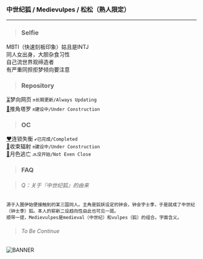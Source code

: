 ### <p><b>中世纪狐 / Medievulpes / 松松（熟人限定）</b></p>

---
> ### Selfie
MBTI（快速刻板印象）姑且是INTJ<br>
同人女出身，大胆杂食习性<br>
自己流世界观缔造者<br>
有严重同担拒梦倾向要注意

> ### Repository
[⏳](https://medievulpes.github.io/OikaDion/)梦向网页 <code>🔛长期更新/Always Updating</code><br>
[🔮](https://medievulpes.github.io/Tarot/)推角塔罗 <code>🔛建设中/Under Construction</code>

> ### OC
[❤️](https://medievulpes.github.io/LD/)连锁失衡 <code>✔️已完成/Completed</code><br>
[💚](https://medievulpes.github.io/RC/)收束辐射 <code>🔛建设中/Under Construction</code><br>
[💙](https://medievulpes.github.io/ME/)月色逃亡 <code>🔜没开始/Not Even Close</code><br>

> ### FAQ

> ###### Q：关于『中世纪狐』的由来

    源于入圈伊始便接触到的某三国同人。主角是狐妖设定的钟会，钟会字士季，于是就成了中世纪（钟士季）狐。本人的崭新二设趋向性由此也可见一斑。
    顺带一提，Medievulpes是medieval（中世纪）和vulpes（狐）的组合。字面含义。

> ###### To Be Continue

![BANNER](https://medievulpes.github.io/Miracle-22/img/BANNER.PNG "中世纪狐")
<!--
**Medievulpe/Medievulpe** is a ✨ _special_ ✨ repository because its `README.md` (this file) appears on your GitHub profile.

Here are some ideas to get you started:

- 🔭 I’m currently working on ...
- 🌱 I’m currently learning ...
- 👯 I’m looking to collaborate on ...
- 🤔 I’m looking for help with ...
- 💬 Ask me about ...
- 📫 How to reach me: ...
- 😄 Pronouns: ...
- ⚡ Fun fact: ...
-->

